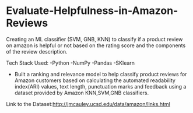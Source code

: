 # Evaluate-Helpfulness-in-Amazon-Reviews
Creating an ML classifier (SVM, GNB, KNN) to classify if a product review on amazon is helpful or not based on the rating score and the components of the review description.

Tech Stack Used:
-Python
-NumPy
-Pandas
-SKlearn

- Built a ranking and relevance model to help classify product reviews for Amazon customers based on calculating the
automated readability index(ARI) values, text length, punctuation marks and feedback using a dataset provided by Amazon KNN,SVM,GNB classifiers.

Link to the Dataset:http://jmcauley.ucsd.edu/data/amazon/links.html
